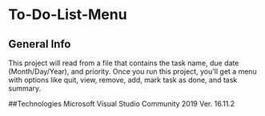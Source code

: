 # To-Do-List-Menu
## General Info
This project will read from a file that contains the task name, due date (Month/Day/Year), and priority. Once you run this project, you'll get a menu with options like quit, view, remove, add, mark task as done, and task summary.

##Technologies
Microsoft Visual Studio Community 2019 Ver. 16.11.2
